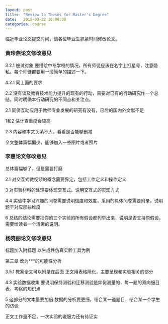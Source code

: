 ```yaml
---
layout: post
title:  "Review to Theses for Master's Degree"
date:   2015-03-22 10:08:08
categories: course
---
```

临近毕业论文提交时间，请各位毕业生抓紧时间修改论文。

### 黄玲燕论文修改意见 ###
3.2.1 被试对象 要描绘中专学校的情况，所有师徒应该在名字上打星号，注意隐私。每个师徒都要用一段简单的描述一下。

4.2.1 同上面的要求

2.2 没有谈及教育技术能力提升的现有的行动，需要对已有的行动研究作一个总结，同时明确本行动研究的不同点和关注点。

2.1 同侪互助应用于教师专业发展的研究有没有，已后的国内外文献不足

1和2 估计查重度会较高

2.3  内容和本文关系不大，看看是否能够删减

全文整体篇幅偏少，能够加入一些图片或者照片

### 李惠论文修改意见 ###
总体篇幅够了，但是需要打磨

2.1 对交互式微视频的概念需要界定，包括工作定义和操作定义

3 对实验材料的处理要体现交互式，说明交互式的实现方式

4.4 实验中学习兴趣的问卷需要说明信度和效度，采用的具体问卷需要附录，说明题干对应那些维度

6 总结的结论需要把你的三个实验的所有假设都列举出来，说明是否支持原假设。需要给读者一个清晰的说明。

### 杨晓丽论文修改意见 ###
标题加入附标题  以生成性仿真实验工具为例

第三章 改为***的可能性分析

3.5.1 教案全文可以附录在后面 正文用表格简化，主要呈现和实验相关的部分

4.3 实验数据收集 要说明保持测验和迁移测验是如何测量的，每一题的双向细目表，考察的知识点
  
5 这部分的文本量要加倍  数据的分析要更细，结合某一道题目，结合某一个学生的访谈

正文工作量不足，一次实验的说服力还有待证实


